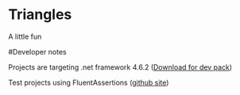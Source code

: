 # Triangles
A little fun

#Developer notes

Projects are targeting .net framework 4.6.2 ([Download for dev pack](https://www.microsoft.com/net/download/thank-you/net462-developer-pack))

Test projects using FluentAssertions ([github site](https://github.com/fluentassertions/fluentassertions))



